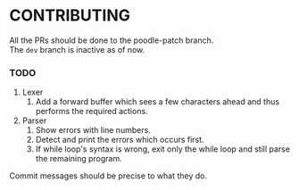 # CONTRIBUTING

All the PRs should be done to the poodle-patch branch.   
The `dev` branch is inactive as of now.

### TODO

1. Lexer   
    1. Add a forward buffer which sees a few characters ahead and thus performs the required actions.   
2. Parser   
    1. Show errors with line numbers.   
    2. Detect and print the errors which occurs first.
    3. If while loop's syntax is wrong, exit only the while loop and still parse the remaining program.


Commit messages should be precise to what they do.
